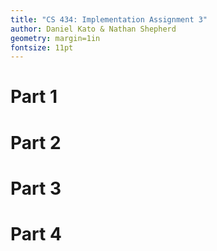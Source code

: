 ```yaml
---
title: "CS 434: Implementation Assignment 3"
author: Daniel Kato & Nathan Shepherd
geometry: margin=1in
fontsize: 11pt
---
```


# Part 1
<!-- What is a good learning rate that works for this data and this network structure?
Present your plots for different choices of learning rates to help justify your final choice of the learning rate.
How do you decide when to stop training? Evaluate your final trained network on the testing data and report its accuracy. -->


# Part 2
<!-- What is a good learning rate that works for this data and this network structure?
Present your plots for different choices of learning rates to help justify your final choice of the learning rate.
How do you decide when to stop training? Evaluate your final trained network on the testing data and report its accuracy. -->

# Part 3
<!-- Please describe what you have tried for each of these parameters.
How do the choices influence the behavior of learning?
Does it change the convergence behavior of training?
How do they influence the testing performance?
Please provide a summary of the results and discuss the impact these parameters.
Note that your discussion/conclusion should be supported by experimental evidences like test accuracy, training loss curve, validation error curves etc -->

# Part 4
<!-- What do you observe in terms of training convergence behavior?
Do you find one structure to be easier to train than the other?
How about the final performance, which one gives you better testing performance?
Provide a discussion of the results.
Please provide necessary plots and figures to support your discussion. -->
